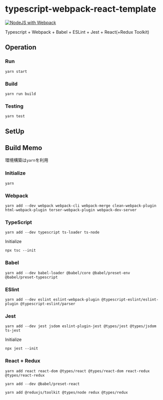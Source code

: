 # typescript-webpack-react-template

[![NodeJS with Webpack](https://github.com/hironomiu/typescript-webpack-babel-jest-react-template/actions/workflows/build.yml/badge.svg)](https://github.com/hironomiu/typescript-webpack-babel-jest-react-template/actions/workflows/build.yml)

Typescript + Webpack + Babel + ESLint + Jest + React(+Redux Toolkit)

## Operation

### Run

```
yarn start
```

### Build

```
yarn run build
```

### Testing

```
yarn test
```

## SetUp

## Build Memo

環境構築は`yarn`を利用

### Initialize

```
yarn
```

### Webpack

```
yarn add --dev webpack webpack-cli webpack-merge clean-webpack-plugin html-webpack-plugin terser-webpack-plugin webpack-dev-server
```

### TypeScript

```
yarn add --dev typescript ts-loader ts-node
```

Initialize

```
npx tsc --init
```

### Babel

```
yarn add --dev babel-loader @babel/core @babel/preset-env @babel/preset-typescript
```

### ESlint

```
yarn add --dev eslint eslint-webpack-plugin @typescript-eslint/eslint-plugin @typescript-eslint/parser
```

### Jest

```
yarn add --dev jest jsdom eslint-plugin-jest @types/jest @types/jsdom ts-jest
```

Initialize

```
npx jest --init
```

### React + Redux

```
yarn add react react-dom @types/react @types/react-dom react-redux @types/react-redux
```

```
yarn add --dev @babel/preset-react
```

```
yarn add @reduxjs/toolkit @types/node redux @types/redux
```
